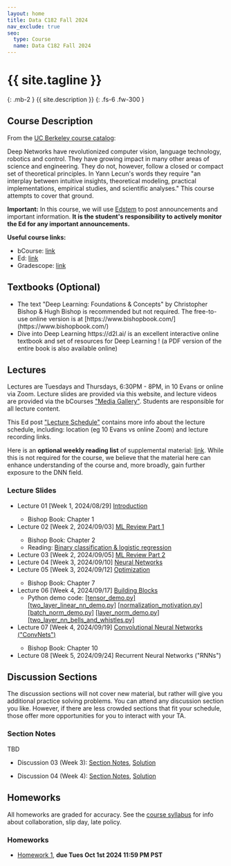 ```yaml
---
layout: home
title: Data C182 Fall 2024
nav_exclude: true
seo:
  type: Course
  name: Data C182 Fall 2024
---
```


# {{ site.tagline }}
{: .mb-2 }
{{ site.description }}
{: .fs-6 .fw-300 }

<!--{% if site.announcements %}-->
<!--{{ site.announcements.last }}-->
<!--[Announcements](announcements.md){: .btn .btn-outline .fs-3 }-->
<!--{% endif %}-->

## Course Description

From the [UC Berkeley course catalog](https://classes.berkeley.edu/content/2024-fall-data-c182-001-lec-001):  

Deep Networks have revolutionized computer vision, language technology, robotics and control.
They have growing impact in many other areas of science and engineering.
They do not, however, follow a closed or compact set of theoretical principles.
In Yann Lecun's words they require "an interplay between intuitive insights, theoretical modeling, practical implementations, empirical studies, and scientific analyses."
This course attempts to cover that ground.

**Important:** In this course, we will use [Edstem](https://edstem.org/us/courses/64085/discussion/) to post announcements and important information.
**It is the student's responsibility to actively monitor the Ed for any important announcements.**

**Useful course links:**
- bCourse: [link](https://bcourses.berkeley.edu/courses/1538180)
- Ed: [link](https://edstem.org/us/courses/64085/discussion/)
- Gradescope: [link](https://www.gradescope.com/courses/837491)

## Textbooks (Optional)
<ul>
<li>The text "Deep Learning: Foundations & Concepts" by Christopher Bishop & Hugh Bishop is recommended but not required.
The free-to-use online version is at [https://www.bishopbook.com/](https://www.bishopbook.com/) 
  </li>
  <li>
    Dive into Deep Learning https://d2l.ai/ is an excellent interactive online textbook and set of resources for Deep Learning ! (a PDF version of the entire book is also available online)
  </li>
</ul>

## Lectures
Lectures are Tuesdays and Thursdays, 6:30PM - 8PM, in 10 Evans or online
via Zoom. Lecture slides are provided via this website, and lecture videos are
provided via the bCourses ["Media Gallery"](https://bcourses.berkeley.edu/courses/1538180/external_tools/90481). Students are responsible for all lecture content.

This Ed post ["Lecture Schedule"](https://edstem.org/us/courses/64085/discussion/5196727) contains more info about the lecture schedule, including: location (eg 10 Evans vs online Zoom) and lecture recording links.

Here is an **optional weekly reading list** of supplemental material: [link](https://docs.google.com/document/d/1asBPDgxrI47hiQ2rjGBmdAXLWv02kopqDgcE4yyW718/edit). 
While this is not required for the course, we believe that the material here can enhance understanding of the course and, more broadly, gain further exposure to the DNN field.

### Lecture Slides
<ul>
<li>Lecture 01 [Week 1, 2024/08/29] <a href="assets/lecture_slides/data182_Lecture1_Introduction.pdf">Introduction</a> </li>
  <ul>
 <li> Bishop Book: Chapter 1 </li>
  </ul>
<li>Lecture 02 [Week 2, 2024/09/03] <a href="assets/lecture_slides/data182_Lecture2_MLReview_1.pdf"> ML Review Part 1 </a> </li>
 <ul>
  <li>Bishop Book: Chapter 2 </li>
 <li>Reading:  <a href="assets/readings/NLL.pdf"> Binary classification & logistic regression </a> </li>
 </ul>
<li> Lecture 03 [Week 2, 2024/09/05] <a href="assets/lecture_slides/data182_Lecture03_MLReview_2.pdf"> ML Review Part 2</a> </li>
<li> Lecture 04 [Week 3, 2024/09/10] <a href="assets/lecture_slides/data182_Lecture04_Neural_Networks.pdf">Neural Networks</a> </li>
<li>Lecture 05 [Week 3, 2024/09/12] <a href="assets/lecture_slides/data182_Lecture5_Optimization.pdf"> Optimization </a> </li>
 <ul>
  <li>Bishop Book: Chapter 7 </li>
 </ul>
<li> Lecture 06 [Week 4, 2024/09/17] <a href="assets/lecture_slides/data182_Lecture06_Building_Blocks.pdf">Building Blocks</a>
    <ul>
    <li>Python demo code: 
<a href="assets/lecture_slides/python/lecture06/tensor_demo.py">[tensor_demo.py]</a> 
<a href="assets/lecture_slides/python/lecture06/two_layer_linear_nn_demo.py">[two_layer_linear_nn_demo.py]</a>
<a href="assets/lecture_slides/python/lecture06/normalization_motivation.py">[normalization_motivation.py]</a>
<a href="assets/lecture_slides/python/lecture06/batch_norm_demo.py">[batch_norm_demo.py]</a>
<a href="assets/lecture_slides/python/lecture06/layer_norm_demo.py">[layer_norm_demo.py]</a>
<a href="assets/lecture_slides/python/lecture06/two_layer_nn_bells_and_whistles.py">[two_layer_nn_bells_and_whistles.py]</a>
    </li>
    </ul>
</li>
  <li>Lecture 07 [Week 4, 2024/09/19] <a href="assets/lecture_slides/data182_Lecture7_ConvolutionalNetworks.pdf"> Convolutional Neural Networks ("ConvNets") </a> </li>
 <ul>
  <li>Bishop Book: Chapter 10 </li>
 </ul>

<li> Lecture 08 [Week 5, 2024/09/24] Recurrent Neural Networks ("RNNs")</li>
</ul>

[//]: # (- [2022/01/31: Neural Networks]&#40;/assets/lecture_slides/2022.01.31-neural-networks.pdf&#41;)

[//]: # (- [2022/02/07: Optimization]&#40;/assets/lecture_slides/2022.02.07-optimization.pdf&#41;)

[//]: # (- [2022/02/09: Building Blocks]&#40;/assets/lecture_slides/2022.02.09-building-blocks.pdf&#41;)

[//]: # (- [2022/02/14: ConvNets]&#40;/assets/lecture_slides/2022.02.14-conv-nets.pdf&#41;)

[//]: # (- [2022/02/23: RNNs]&#40;/assets/lecture_slides/2022.02.23-rnns.pdf&#41;)

[//]: # (- [2022/02/28: MT1 Review]&#40;/assets/lecture_slides/2022.02.28-mt1-review.pdf&#41;)

[//]: # (- [2022/03/07: Transformers Part 1]&#40;/assets/lecture_slides/2022.03.07-transformers-pt1.pdf&#41;)

[//]: # (- [2022/03/09: Transformers Part 2]&#40;/assets/lecture_slides/2022.03.09-transformers-pt2.pdf&#41;)

[//]: # (- [2022/03/14: Sequence to Sequence Models]&#40;/assets/lecture_slides/2022.03.14-seq2seq.pdf&#41;)

[//]: # (- [2022/03/28: Distribution Shift]&#40;/assets/lecture_slides/2022.03.28-distribution-shift.pdf&#41;)

[//]: # (- [2022/03/30: Robustness]&#40;/assets/lecture_slides/2022.03.30-robustness.pdf&#41;)

[//]: # (- [2022/04/04: Adversarial Examples]&#40;/assets/lecture_slides/2022.04.04-adversarial-examples.pdf&#41;)

[//]: # (- [2022/04/06: Generative Models]&#40;/assets/lecture_slides/2022.04.06-generative-models.pdf&#41;)

[//]: # (- [2022/04/11: Self-Supervised Learning]&#40;/assets/lecture_slides/2022.04.11-self-supervised.pdf&#41;)

[//]: # (- [2022/04/13: Massive Models]&#40;/assets/lecture_slides/2022.04.13-massive-models.pdf&#41;)

[//]: # (- [2022/04/25: MT2 Review]&#40;/assets/lecture_slides/2022.04.25-mt2-review.pdf&#41;)

## Discussion Sections
The discussion sections will not cover new material, but rather will give you
additional practice solving problems. You can attend any discussion section you
like. However, if there are less crowded sections that fit your schedule, those
offer more opportunities for you to interact with your TA.

### Section Notes

TBD

- Discussion 03 (Week 3): [Section Notes](/assets/section_notes/week03.pdf), [Solution](/assets/section_notes/week03_solution.pdf)

- Discussion 04 (Week 4): [Section Notes](/assets/section_notes/week04.pdf), [Solution](/assets/section_notes/week04_solution.pdf)

[//]: # (- Discussion 3: [Section Notes]&#40;/assets/section_notes/week3.pdf&#41;, [Solution]&#40;/assets/section_notes/week3_solution.pdf&#41;)

[//]: # (- Discussion 4: [Section Notes]&#40;/assets/section_notes/week4.pdf&#41;, [Solution]&#40;/assets/section_notes/week4_solution.pdf&#41;)

[//]: # (- Discussion 5: [Section Notes]&#40;/assets/section_notes/week5.pdf&#41;, [Solution]&#40;/assets/section_notes/week5_solution.pdf&#41;)

[//]: # (- Discussion 6: [Section Notes]&#40;/assets/section_notes/week6.pdf&#41;, [Solution]&#40;/assets/section_notes/week6_solution.pdf&#41;)

[//]: # (- Discussion 7: [Section Notes]&#40;/assets/section_notes/week7.pdf&#41;, [Solution]&#40;/assets/section_notes/week7_solution.pdf&#41;)

[//]: # (- Discussion 8: [Section Notes]&#40;/assets/section_notes/week8.pdf&#41;, [Solution]&#40;/assets/section_notes/week8_solution.pdf&#41;)

[//]: # (- Discussion 9: [Section Notes]&#40;/assets/section_notes/week9.pdf&#41;, [Solution]&#40;/assets/section_notes/week9_solution.pdf&#41;)

[//]: # (- Discussion 10: [Section Notes]&#40;/assets/section_notes/week10.pdf&#41;, [Solution]&#40;/assets/section_notes/week10_solution.pdf&#41;)

[//]: # (- Discussion 11: [Section Notes]&#40;/assets/section_notes/week11.pdf&#41;, [Solution]&#40;/assets/section_notes/week11_solution.pdf&#41;)

[//]: # (- Discussion 12: [Section Notes]&#40;/assets/section_notes/week12.pdf&#41;, [Solution]&#40;/assets/section_notes/week12_solution.pdf&#41;)

## Homeworks
All homeworks are graded for accuracy.
See the [course syllabus](https://datac182fa24.github.io/syllabus/#homeworks) for info about collaboration, slip day, late policy.

### Homeworks

- [Homework 1](https://github.com/datac182fa24/datac182_hw1_student), **due Tues Oct 1st 2024 11:59 PM PST**

[//]: # (- [Homework 2]&#40;https://github.com/cs182sp22/cs182_hw2_student&#41;, **due 03/14/2022 11:59 PM PST**)

[//]: # (- [Homework 3]&#40;https://github.com/cs182sp22/cs182_hw3_student&#41;, **due 04/11/2022 11:59 PM PST**)

[//]: # (- [Homework 4]&#40;https://colab.research.google.com/drive/1lLHAuIs4YW2tmG8Mhbc7VgvM7oiFev0E?usp=sharing&#41;, **due 05/02/2022 11:59 PM PST**)
